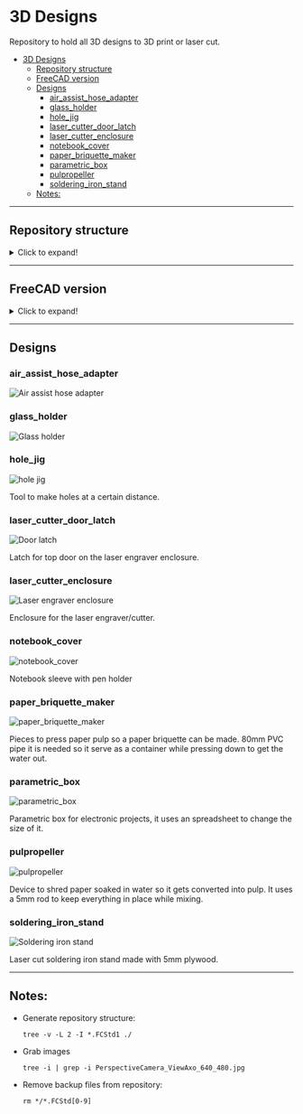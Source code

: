 # 3D Designs

Repository to hold all 3D designs to 3D print or laser cut.

- [3D Designs](#3d-designs)
  - [Repository structure](#repository-structure)
  - [FreeCAD version](#freecad-version)
  - [Designs](#designs)
    - [air_assist_hose_adapter](#air_assist_hose_adapter)
    - [glass_holder](#glass_holder)
    - [hole_jig](#hole_jig)
    - [laser_cutter_door_latch](#laser_cutter_door_latch)
    - [laser_cutter_enclosure](#laser_cutter_enclosure)
    - [notebook_cover](#notebook_cover)
    - [paper_briquette_maker](#paper_briquette_maker)
    - [parametric_box](#parametric_box)
    - [pulpropeller](#pulpropeller)
    - [soldering_iron_stand](#soldering_iron_stand)
  - [Notes:](#notes)

---

## Repository structure

<details>
  <summary>Click to expand!</summary>
  
  ```
  ./
  ├── README.md
  ├── air_assist_hose_adapter
  │   ├── Images
  │   ├── STEP
  │   ├── STL
  │   └── air_assist_hose_adapter.FCStd
  ├── docs
  │   └── images
  ├── glass_holder
  │   ├── Images
  │   ├── STEP
  │   ├── STL
  │   └── glass_holder.FCStd
  ├── hole_jig
  │   ├── Images
  │   ├── PDF
  │   ├── STEP
  │   ├── STL
  │   └── hole_jig.FCStd
  ├── laser_cutter_door_latch
  │   ├── Images
  │   ├── STEP
  │   ├── STL
  │   └── laser_cutter_door_latch.FCStd
  ├── laser_cutter_enclosure
  │   ├── Images
  │   ├── PDF
  │   └── laser_cutter_enclosure.FCStd
  ├── notebook_cover
  │   ├── Images
  │   ├── PDF
  │   ├── STEP
  │   ├── STL
  │   └── notebook_cover.FCStd
  ├── paper_briquette_maker
  │   ├── Images
  │   ├── PDF
  │   ├── STEP
  │   ├── STL
  │   └── paper_briquette_maker.FCStd
  ├── parametric_box
  │   ├── Images
  │   ├── PDF
  │   ├── STEP
  │   ├── STL
  │   └── parametric_box.FCStd
  ├── pulpropeller
  │   ├── Images
  │   ├── PDF
  │   ├── STEP
  │   ├── STL
  │   └── pulpropeller.FCStd
  └── soldering_iron_stand
      ├── Images
      ├── STL
      ├── SVG
      ├── exported_parts.FCStd
      └── soldering_iron_stand.FCStd
  ```
</details>

---

## FreeCAD version

<details>
  <summary>Click to expand!</summary>
  
  ```
  OS: Ubuntu Core 20 (ubuntu:GNOME/ubuntu)
  Word size of OS: 64-bit
  Word size of FreeCAD: 64-bit
  Version: 0.19.24276 (Git)
  Build type: Unknown
  Branch: releases/FreeCAD-0-19
  Hash: a88db11e0a908f6e38f92bfc5187b13ebe470438
  Python version: 3.8.5
  Qt version: 5.12.8
  Coin version: 4.0.0
  OCC version: 7.5.0
  Locale: English/United States (en_US)
  ```
</details>

---

## Designs

### air_assist_hose_adapter

![Air assist hose adapter](./air_assist_hose_adapter/Images/air_assist_hose_adapter_PerspectiveCamera_ViewAxo_640_480.jpg)

### glass_holder

![Glass holder](./glass_holder/Images/glass_holder_PerspectiveCamera_ViewAxo_640_480.jpg)

### hole_jig

![hole jig](./hole_jig/Images/hole_jig_PerspectiveCamera_ViewAxo_640_480.jpg)

Tool to make holes at a certain distance.

### laser_cutter_door_latch

![Door latch](./laser_cutter_door_latch/Images/laser_cutter_door_latch_PerspectiveCamera_ViewAxo_640_480.jpg)

Latch for top door on the laser engraver enclosure.

### laser_cutter_enclosure

![Laser engraver enclosure](./laser_cutter_enclosure/Images/laser_cutter_enclosure_PerspectiveCamera_ViewAxo_640_480.jpg)

Enclosure for the laser engraver/cutter.

### notebook_cover

![notebook_cover](./notebook_cover/Images/notebook_cover_PerspectiveCamera_ViewAxo_640_480.jpg)

Notebook sleeve with pen holder

### paper_briquette_maker

![paper_briquette_maker](./paper_briquette_maker/Images/paper_briquette_maker_PerspectiveCamera_ViewAxo_640_480.jpg)

Pieces to press paper pulp so a paper briquette can be made. 80mm PVC pipe it is needed so it serve as a container while pressing down to get the water out.

### parametric_box

![parametric_box](./parametric_box/Images/parametric_box_PerspectiveCamera_ViewAxo_640_480.jpg)

Parametric box for electronic projects, it uses an spreadsheet to change the size of it.

### pulpropeller

![pulpropeller](./pulpropeller/Images/pulpropeller_PerspectiveCamera_ViewAxo_640_480.jpg)

Device to shred paper soaked in water so it gets converted into pulp. It uses a 5mm rod to keep everything in place while mixing.

### soldering_iron_stand

![Soldering iron stand](./soldering_iron_stand/Images/soldering_iron_stand_PerspectiveCamera_ViewAxo_640_480.jpg)

Laser cut soldering iron stand made with 5mm plywood.

---

## Notes:

- Generate repository structure:
  ```
  tree -v -L 2 -I *.FCStd1 ./
  ```
- Grab images
  ```
  tree -i | grep -i PerspectiveCamera_ViewAxo_640_480.jpg
  ```
- Remove backup files from repository:
  ```
  rm */*.FCStd[0-9]
  ```
